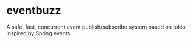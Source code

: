 # eventbuzz
A safe, fast, concurrent event publish/subscribe system based on tokio, inspired by Spring events.
